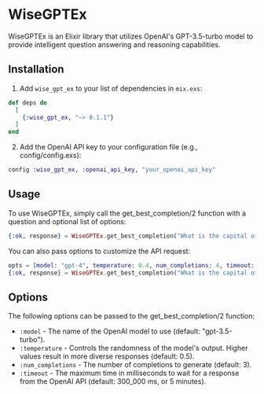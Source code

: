 # WiseGPTEx

WiseGPTEx is an Elixir library that utilizes OpenAI's GPT-3.5-turbo model to provide intelligent question answering and reasoning capabilities.

## Installation

1. Add `wise_gpt_ex` to your list of dependencies in `mix.exs`:
```elixir
def deps do
  [
    {:wise_gpt_ex, "~> 0.1.1"}
  ]
end
```

2. Add the OpenAI API key to your configuration file (e.g., config/config.exs):
```elixir
config :wise_gpt_ex, :openai_api_key, "your_openai_api_key"
```

## Usage

To use WiseGPTEx, simply call the get_best_completion/2 function with a question and optional list of options:
```elixir
{:ok, response} = WiseGPTEx.get_best_completion("What is the capital of France?")
```

You can also pass options to customize the API request:
```elixir
opts = [model: "gpt-4", temperature: 0.4, num_completions: 4, timeout: 300_000]
{:ok, response} = WiseGPTEx.get_best_completion("What is the capital of France?", opts)
```

## Options
The following options can be passed to the get_best_completion/2 function:

- `:model` - The name of the OpenAI model to use (default: "gpt-3.5-turbo").
- `:temperature` - Controls the randomness of the model's output. Higher values result in more diverse responses (default: 0.5).
- `:num_completions` - The number of completions to generate (default: 3).
- `:timeout` - The maximum time in milliseconds to wait for a response from the OpenAI API (default: 300_000 ms, or 5 minutes).
